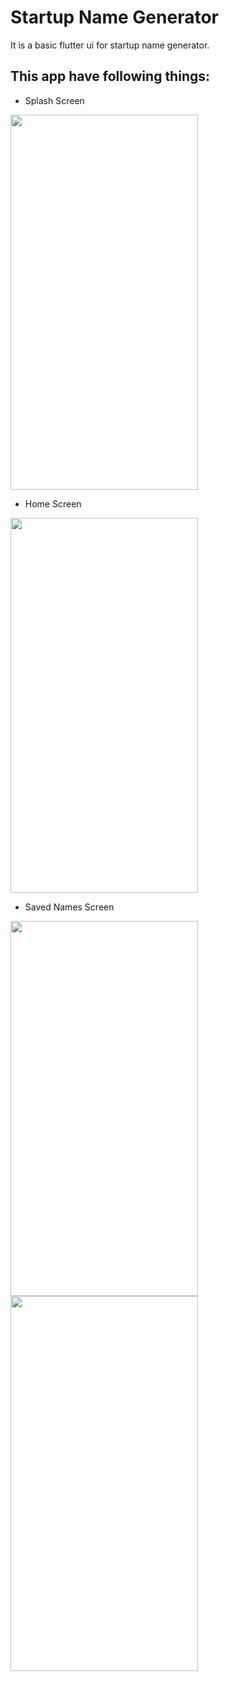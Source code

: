 # Startup Name Generator

It is a basic flutter ui for startup name generator.

## This app have following things:

* Splash Screen

<img src="https://user-images.githubusercontent.com/45822686/144305767-18cfe4e3-b12b-4af3-ae75-a04a2dc0beec.png" width="300" height="600">   

 * Home Screen

<img src="https://user-images.githubusercontent.com/45822686/144305917-af292409-e5f2-4afb-80bb-b5ea54802757.png" width="300" height="600">   

 
 * Saved Names Screen

<img src="https://user-images.githubusercontent.com/45822686/144306033-f2bd7602-147d-42f2-98be-34894115ee82.png" width="300" height="600">   
 

<img src="https://user-images.githubusercontent.com/45822686/144306076-8442c3e9-a1fd-419d-b020-602054bc67ae.png" width="300" height="600">   

 
